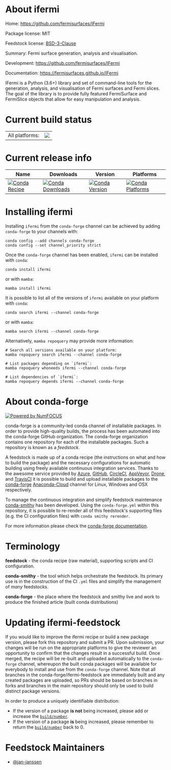 About ifermi
============

Home: https://github.com/fermisurfaces/IFermi

Package license: MIT

Feedstock license: [BSD-3-Clause](https://github.com/conda-forge/ifermi-feedstock/blob/main/LICENSE.txt)

Summary: Fermi surface generation, analysis and visualisation.

Development: https://github.com/fermisurfaces/IFermi

Documentation: https://fermisurfaces.github.io/IFermi

IFermi is a Python (3.6+) library and set of command-line tools for
the generation, analysis, and visualisation of Fermi surfaces and
Fermi slices. The goal of the library is to provide fully featured
FermiSurface and FermiSlice objects that allow for easy manipulation
and analysis.


Current build status
====================


<table><tr><td>All platforms:</td>
    <td>
      <a href="https://dev.azure.com/conda-forge/feedstock-builds/_build/latest?definitionId=13406&branchName=main">
        <img src="https://dev.azure.com/conda-forge/feedstock-builds/_apis/build/status/ifermi-feedstock?branchName=main">
      </a>
    </td>
  </tr>
</table>

Current release info
====================

| Name | Downloads | Version | Platforms |
| --- | --- | --- | --- |
| [![Conda Recipe](https://img.shields.io/badge/recipe-ifermi-green.svg)](https://anaconda.org/conda-forge/ifermi) | [![Conda Downloads](https://img.shields.io/conda/dn/conda-forge/ifermi.svg)](https://anaconda.org/conda-forge/ifermi) | [![Conda Version](https://img.shields.io/conda/vn/conda-forge/ifermi.svg)](https://anaconda.org/conda-forge/ifermi) | [![Conda Platforms](https://img.shields.io/conda/pn/conda-forge/ifermi.svg)](https://anaconda.org/conda-forge/ifermi) |

Installing ifermi
=================

Installing `ifermi` from the `conda-forge` channel can be achieved by adding `conda-forge` to your channels with:

```
conda config --add channels conda-forge
conda config --set channel_priority strict
```

Once the `conda-forge` channel has been enabled, `ifermi` can be installed with `conda`:

```
conda install ifermi
```

or with `mamba`:

```
mamba install ifermi
```

It is possible to list all of the versions of `ifermi` available on your platform with `conda`:

```
conda search ifermi --channel conda-forge
```

or with `mamba`:

```
mamba search ifermi --channel conda-forge
```

Alternatively, `mamba repoquery` may provide more information:

```
# Search all versions available on your platform:
mamba repoquery search ifermi --channel conda-forge

# List packages depending on `ifermi`:
mamba repoquery whoneeds ifermi --channel conda-forge

# List dependencies of `ifermi`:
mamba repoquery depends ifermi --channel conda-forge
```


About conda-forge
=================

[![Powered by
NumFOCUS](https://img.shields.io/badge/powered%20by-NumFOCUS-orange.svg?style=flat&colorA=E1523D&colorB=007D8A)](https://numfocus.org)

conda-forge is a community-led conda channel of installable packages.
In order to provide high-quality builds, the process has been automated into the
conda-forge GitHub organization. The conda-forge organization contains one repository
for each of the installable packages. Such a repository is known as a *feedstock*.

A feedstock is made up of a conda recipe (the instructions on what and how to build
the package) and the necessary configurations for automatic building using freely
available continuous integration services. Thanks to the awesome service provided by
[Azure](https://azure.microsoft.com/en-us/services/devops/), [GitHub](https://github.com/),
[CircleCI](https://circleci.com/), [AppVeyor](https://www.appveyor.com/),
[Drone](https://cloud.drone.io/welcome), and [TravisCI](https://travis-ci.com/)
it is possible to build and upload installable packages to the
[conda-forge](https://anaconda.org/conda-forge) [Anaconda-Cloud](https://anaconda.org/)
channel for Linux, Windows and OSX respectively.

To manage the continuous integration and simplify feedstock maintenance
[conda-smithy](https://github.com/conda-forge/conda-smithy) has been developed.
Using the ``conda-forge.yml`` within this repository, it is possible to re-render all of
this feedstock's supporting files (e.g. the CI configuration files) with ``conda smithy rerender``.

For more information please check the [conda-forge documentation](https://conda-forge.org/docs/).

Terminology
===========

**feedstock** - the conda recipe (raw material), supporting scripts and CI configuration.

**conda-smithy** - the tool which helps orchestrate the feedstock.
                   Its primary use is in the construction of the CI ``.yml`` files
                   and simplify the management of *many* feedstocks.

**conda-forge** - the place where the feedstock and smithy live and work to
                  produce the finished article (built conda distributions)


Updating ifermi-feedstock
=========================

If you would like to improve the ifermi recipe or build a new
package version, please fork this repository and submit a PR. Upon submission,
your changes will be run on the appropriate platforms to give the reviewer an
opportunity to confirm that the changes result in a successful build. Once
merged, the recipe will be re-built and uploaded automatically to the
`conda-forge` channel, whereupon the built conda packages will be available for
everybody to install and use from the `conda-forge` channel.
Note that all branches in the conda-forge/ifermi-feedstock are
immediately built and any created packages are uploaded, so PRs should be based
on branches in forks and branches in the main repository should only be used to
build distinct package versions.

In order to produce a uniquely identifiable distribution:
 * If the version of a package **is not** being increased, please add or increase
   the [``build/number``](https://docs.conda.io/projects/conda-build/en/latest/resources/define-metadata.html#build-number-and-string).
 * If the version of a package **is** being increased, please remember to return
   the [``build/number``](https://docs.conda.io/projects/conda-build/en/latest/resources/define-metadata.html#build-number-and-string)
   back to 0.

Feedstock Maintainers
=====================

* [@jan-janssen](https://github.com/jan-janssen/)

